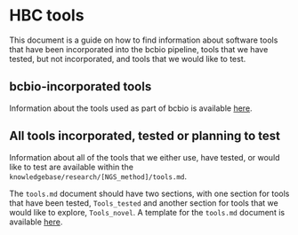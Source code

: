 # HBC tools

This document is a guide on how to find information about software tools that have been incorporated into the bcbio pipeline, tools that we have tested, but not incorporated, and tools that we would like to test.

## bcbio-incorporated tools

Information about the tools used as part of bcbio is available [here](../../computing/bcbio/tools_incorporated.md).

## All tools incorporated, tested or planning to test

Information about all of the tools that we either use, have tested, or would like to test are available within the `knowledgebase/research/[NGS_method]/tools.md`.

The `tools.md` document should have two sections, with one section for tools that have been tested, `Tools_tested` and another section for tools that we would like to explore, `Tools_novel`. A template for the `tools.md` document is available [here](../../research/template/tools.md).

